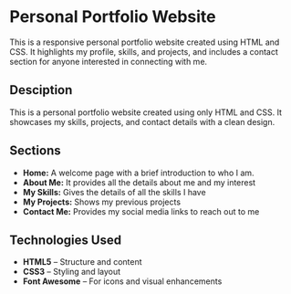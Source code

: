 # Personal Portfolio Website

This is a responsive personal portfolio website created using HTML and CSS. It highlights my profile, skills, and projects, and includes a contact section for anyone interested in connecting with me.

## Desciption

This is a personal portfolio website created using only HTML and CSS. It showcases my skills, projects, and contact details with a clean design.


##  Sections

- **Home:** A welcome page with a brief introduction to who I am.
- **About Me:** It provides all the details about me and my interest
- **My Skills:** Gives the details of all the skills I have
- **My Projects:** Shows my previous projects
- **Contact Me:** Provides my social media links to reach out to me

## Technologies Used

- **HTML5** – Structure and content
- **CSS3** – Styling and layout
- **Font Awesome** – For icons and visual enhancements

